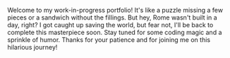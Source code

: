 Welcome to my work-in-progress portfolio! It's like a puzzle missing a few pieces or a sandwich without the fillings. But hey, Rome wasn't built in a day, right? I got caught up saving the world, but fear not, I'll be back to complete this masterpiece soon. Stay tuned for some coding magic and a sprinkle of humor. Thanks for your patience and for joining me on this hilarious journey!
